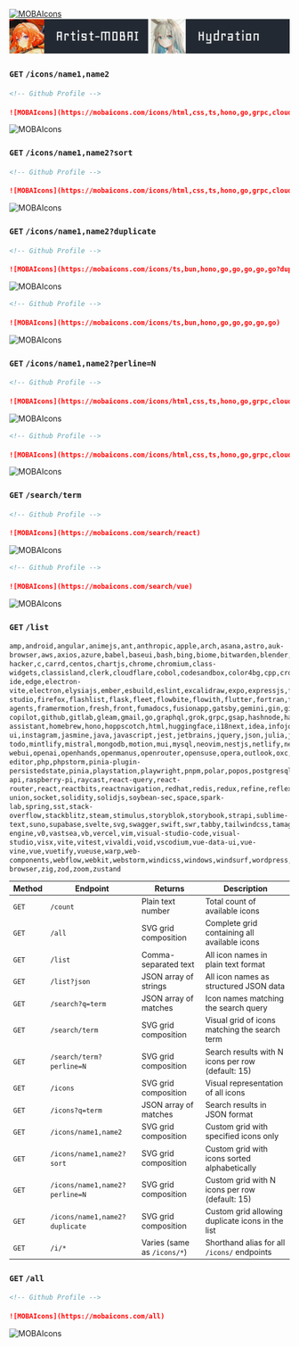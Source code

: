 [![MOBAIcons](https://mobaicons.com/about)](https://github.com/Artist-MOBAI/MOBAIcons)
[![MOBAIcons](./src/docs/image/author.svg)](https://github.com/Artist-MOBAI/MOBAIcons)

<!-- [![API Status](https://img.shields.io/badge/API-Online-green)](https://mobaicons.com)
[![License](https://img.shields.io/badge/License-MIT-blue.svg)](./LICENSE)
[![GitHub Stars](https://img.shields.io/github/stars/Artist-MOBAI/MOBAIcons)](https://github.com/Artist-MOBAI/MOBAIcons) -->

### `GET` `/icons/name1,name2`

```md
<!-- Github Profile -->

![MOBAIcons](https://mobaicons.com/icons/html,css,ts,hono,go,grpc,cloudflare)
```

![MOBAIcons](https://mobaicons.com/icons/html,css,ts,hono,go,grpc,cloudflare)

### `GET` `/icons/name1,name2?sort`

```md
<!-- Github Profile -->

![MOBAIcons](https://mobaicons.com/icons/html,css,ts,hono,go,grpc,cloudflare?sort)
```

![MOBAIcons](https://mobaicons.com/icons/html,css,ts,hono,go,grpc,cloudflare?sort)

### `GET` `/icons/name1,name2?duplicate`

```md
<!-- Github Profile -->

![MOBAIcons](https://mobaicons.com/icons/ts,bun,hono,go,go,go,go,go?duplicate)
```

![MOBAIcons](https://mobaicons.com/icons/ts,bun,hono,go,go,go,go,go?duplicate)

```md
<!-- Github Profile -->

![MOBAIcons](https://mobaicons.com/icons/ts,bun,hono,go,go,go,go,go)
```

![MOBAIcons](https://mobaicons.com/icons/ts,bun,hono,go,go,go,go,go)

### `GET` `/icons/name1,name2?perline=N`

```md
<!-- Github Profile -->

![MOBAIcons](https://mobaicons.com/icons/html,css,ts,hono,go,grpc,cloudflare,bun,js,astro,preact,react,vue,trpc?perline=7)
```

![MOBAIcons](https://mobaicons.com/icons/html,css,ts,hono,go,grpc,cloudflare,bun,js,astro,preact,react,vue,trpc?perline=7)

```md
<!-- Github Profile -->

![MOBAIcons](https://mobaicons.com/icons/html,css,ts,hono,go,grpc,cloudflare,bun,js,astro,preact,react,vue,trpc?perline=10)
```

![MOBAIcons](https://mobaicons.com/icons/html,css,ts,hono,go,grpc,cloudflare,bun,js,astro,preact,react,vue,trpc?perline=10)

### `GET` `/search/term`

```md
<!-- Github Profile -->

![MOBAIcons](https://mobaicons.com/search/react)
```

![MOBAIcons](https://mobaicons.com/search/react)

```md
<!-- Github Profile -->

![MOBAIcons](https://mobaicons.com/search/vue)
```

![MOBAIcons](https://mobaicons.com/search/vue)

### `GET` `/list`

```text
amp,android,angular,animejs,ant,anthropic,apple,arch,asana,astro,auk-browser,aws,axios,azure,babel,baseui,bash,bing,biome,bitwarden,blender,blitz,bluesky,bolt,bootstrap,brave,builder,bun,burning-hacker,c,carrd,centos,chartjs,chrome,chromium,class-widgets,classisland,clerk,cloudflare,cobol,codesandbox,color4bg,cpp,crossplane,csharp,css,cursor,cypress,dailydev,daisyui,dart,debian,deepin,deepseek,dify,dioxus,directus,django,docker,docusaurus,dotenv,dotenvx,drizzle,dropbox,duckduckgo,eclipse-ide,edge,electron-vite,electron,elysiajs,ember,esbuild,eslint,excalidraw,expo,expressjs,facebook,fastapi,fastify,fedora,figma,firebase-studio,firefox,flashlist,flask,fleet,flowbite,flowith,flutter,fortran,foundation-agents,framermotion,fresh,front,fumadocs,fusionapp,gatsby,gemini,gin,git,github-copilot,github,gitlab,gleam,gmail,go,graphql,grok,grpc,gsap,hashnode,haskell,hcaptcha,headlessui,heroui,home-assistant,homebrew,hono,hoppscotch,html,huggingface,i18next,idea,infojobs,inlang,inspira-ui,instagram,jasmine,java,javascript,jest,jetbrains,jquery,json,julia,jwt,kernelsu,klpbbs,kortix,kotlin,krakenjs,kubernetes,labelstudio,laravel,legend,linkedin,linux,lit,lmstudio,loom,lovart,lsposed,lua,lunacy,lynx,magisk,mantine,manus,markdown,mastodon,matlab,matrix,mattermost,mdn,mediawiki,mermaid,messenger,mgx,microsoft-todo,mintlify,mistral,mongodb,motion,mui,mysql,neovim,nestjs,netlify,nextjs,nextra,nitro,nodejs,notion,npm,nuxtjs,obs,obsidian,ollama,open-webui,openai,openhands,openmanus,openrouter,opensuse,opera,outlook,oxc,pandacss,parcel,payload,photo-editor,php,phpstorm,pinia-plugin-persistedstate,pinia,playstation,playwright,pnpm,polar,popos,postgresql,postman,powershell,powertoys,preact,prettier,prisma,pycharm,python,qt,qwen,qwik,r,radixui,railway,rapid-api,raspberry-pi,raycast,react-query,react-router,react,reactbits,reactnavigation,redhat,redis,redux,refine,reflex,refly,remix,remotion,replit,rider,rolldown,rowy,rspeedy,ruby,rubymine,rust,rxjs,safari,salvo,sass,scala,sequelize,shadcn,shiki,shopify,slack,smartteach-union,socket,solidity,solidjs,soybean-sec,space,spark-lab,spring,sst,stack-overflow,stackblitz,steam,stimulus,storyblok,storybook,strapi,sublime-text,suno,supabase,svelte,svg,swagger,swift,swr,tabby,tailwindcss,tamagui,tanstack,taro,tauri,tensorflow,terraform,threejs,tina,tldraw,tor,trpc,turbo,turbopack,turso,twilio,typegpu,typescript,typesense,ubuntu,uiverse,unity,unocss,unreal-engine,v0,vastsea,vb,vercel,vim,visual-studio-code,visual-studio,visx,vite,vitest,vivaldi,void,vscodium,vue-data-ui,vue-vine,vue,vuetify,vueuse,warp,web-components,webflow,webkit,webstorm,windicss,windows,windsurf,wordpress,workos,xai,xbox,yarn,ygeeker,zed,zen-browser,zig,zod,zoom,zustand
```

| Method | Endpoint                       | Returns                     | Description                                       |
| ------ | ------------------------------ | --------------------------- | ------------------------------------------------- |
| `GET`  | `/count`                       | Plain text number           | Total count of available icons                    |
| `GET`  | `/all`                         | SVG grid composition        | Complete grid containing all available icons      |
| `GET`  | `/list`                        | Comma-separated text        | All icon names in plain text format               |
| `GET`  | `/list?json`                   | JSON array of strings       | All icon names as structured JSON data            |
| `GET`  | `/search?q=term`               | JSON array of matches       | Icon names matching the search query              |
| `GET`  | `/search/term`                 | SVG grid composition        | Visual grid of icons matching the search term     |
| `GET`  | `/search/term?perline=N`       | SVG grid composition        | Search results with N icons per row (default: 15) |
| `GET`  | `/icons`                       | SVG grid composition        | Visual representation of all icons                |
| `GET`  | `/icons?q=term`                | JSON array of matches       | Search results in JSON format                     |
| `GET`  | `/icons/name1,name2`           | SVG grid composition        | Custom grid with specified icons only             |
| `GET`  | `/icons/name1,name2?sort`      | SVG grid composition        | Custom grid with icons sorted alphabetically      |
| `GET`  | `/icons/name1,name2?perline=N` | SVG grid composition        | Custom grid with N icons per row (default: 15)    |
| `GET`  | `/icons/name1,name2?duplicate` | SVG grid composition        | Custom grid allowing duplicate icons in the list  |
| `GET`  | `/i/*`                         | Varies (same as `/icons/*`) | Shorthand alias for all `/icons/` endpoints       |

### `GET` `/all`

```md
<!-- Github Profile -->

![MOBAIcons](https://mobaicons.com/all)
```

![MOBAIcons](https://mobaicons.com/all)
